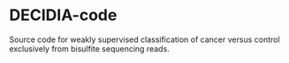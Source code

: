 # DECIDIA-code
Source code for weakly supervised classification of cancer versus control exclusively from bisulfite sequencing reads.
